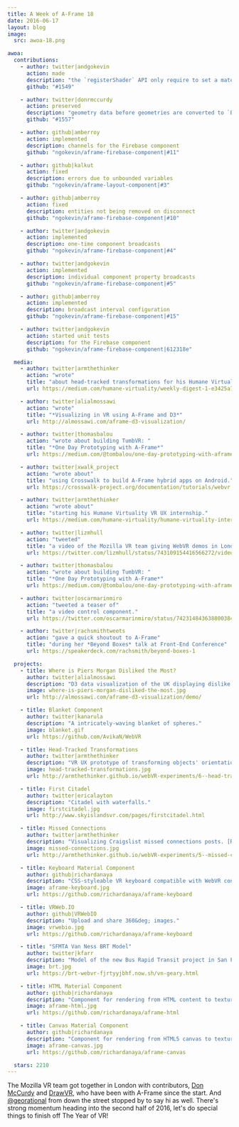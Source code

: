 ```yaml
---
title: A Week of A-Frame 18
date: 2016-06-17
layout: blog
image:
  src: awoa-18.png

awoa:
  contributions:
    - author: twitter|andgokevin
      action: made
      description: "the `registerShader` API only require to set a material, rather than return"
      github: "#1549"

    - author: twitter|donrmccurdy
      action: preserved
      description: "geometry data before geometries are converted to `BufferGeometry`s"
      github: "#1557"

    - author: github|amberroy
      action: implemented
      description: channels for the Firebase component
      github: "ngokevin/aframe-firebase-component|#11"

    - author: github|kalkut
      action: fixed
      description: errors due to unbounded variables
      github: "ngokevin/aframe-layout-component|#3"

    - author: github|amberroy
      action: fixed
      description: entities not being removed on disconnect
      github: "ngokevin/aframe-firebase-component|#10"

    - author: twitter|andgokevin
      action: implemented
      description: one-time component broadcasts
      github: "ngokevin/aframe-firebase-component|#4"

    - author: twitter|andgokevin
      action: implemented
      description: individual component property broadcasts
      github: "ngokevin/aframe-firebase-component|#5"

    - author: github|amberroy
      action: implemented
      description: broadcast interval configuration
      github: "ngokevin/aframe-firebase-component|#15"

    - author: twitter|andgokevin
      action: started unit tests
      description: for the Firebase component
      github: "ngokevin/aframe-firebase-component|612318e"

  media:
    - author: twitter|armthethinker
      action: "wrote"
      title: "about head-tracked transformations for his Humane Virtuality internship."
      url: https://medium.com/humane-virtuality/weekly-digest-1-e3425a74e594

    - author: twitter|alialmossawi
      action: "wrote"
      title: "*Visualizing in VR using A-Frame and D3*"
      url: http://almossawi.com/aframe-d3-visualization/

    - author: twitter|thomasbalou
      action: "wrote about building TumbVR: "
      title: "*One Day Prototyping with A-Frame*"
      url: https://medium.com/@tombalou/one-day-prototyping-with-aframevr

    - author: twitter|xwalk_project
      action: "wrote about"
      title: "using Crosswalk to build A-Frame hybrid apps on Android."
      url: https://crosswalk-project.org/documentation/tutorials/webvr.html

    - author: twitter|armthethinker
      action: "wrote about"
      title: "starting his Humane Virtuality VR UX internship."
      url: https://medium.com/humane-virtuality/humane-virtuality-internship-ca69a834175a

    - author: twitter|lizmhull
      action: "tweeted"
      title: "a video of the Mozilla VR team giving WebVR demos in London."
      url: https://twitter.com/lizmhull/status/743109154416566272/video/1

    - author: twitter|thomasbalou
      action: "wrote about building TumbVR: "
      title: "*One Day Prototyping with A-Frame*"
      url: https://medium.com/@tombalou/one-day-prototyping-with-aframevr

    - author: twitter|oscarmarinmiro
      action: "tweeted a teaser of"
      title: "a video control component."
      url: https://twitter.com/oscarmarinmiro/status/742314843638800384

    - author: twitter|rachsmithtweets
      action: "gave a quick shoutout to A-Frame"
      title: "during her *Beyond Boxes* talk at Front-End Conference"
      url: https://speakerdeck.com/rachsmith/beyond-boxes-1

  projects:
    - title: Where is Piers Morgan Disliked the Most?
      author: twitter|alialmossawi
      description: "D3 data visualization of the UK displaying dislike levels of Piers Morgan. ([code](https://github.com/almossawi/aframe-d3-visualization))"
      image: where-is-piers-morgan-disliked-the-most.jpg
      url: http://almossawi.com/aframe-d3-visualization/demo/

    - title: Blanket Component
      author: twitter|kanarula
      description: "A intricately-waving blanket of spheres."
      image: blanket.gif
      url: https://github.com/AvikaN/WebVR

    - title: Head-Tracked Transformations
      author: twitter|armthethinker
      description: "VR UX prototype of transforming objects' orientations with your head to enhance VR experiences that don't have positional tracking. [Read the instructions listed at #6](http://armthethinker.github.io/webVR-experiments/). ([code](https://github.com/armthethinker/webVR-experiments))"
      image: head-tracked-transformations.jpg
      url: http://armthethinker.github.io/webVR-experiments/6--head-tracked-transformations.html

    - title: First Citadel
      author: twitter|ericalayton
      description: "Citadel with waterfalls."
      image: firstcitadel.jpg
      url: http://www.skyislandsvr.com/pages/firstcitadel.html

    - title: Missed Connections
      author: twitter|armthethinker
      description: "Visualizing Craigslist missed connections posts. [Read the instructions listed at #5](http://armthethinker.github.io/webVR-experiments/). ([code](https://github.com/armthethinker/webVR-experiments))"
      image: missed-connections.jpg
      url: http://armthethinker.github.io/webVR-experiments/5--missed-connections.html

    - title: Keyboard Material Component
      author: github|richardanaya
      description: "CSS-styleable VR keyboard compatible with WebVR controllers."
      image: aframe-keyboard.jpg
      url: https://github.com/richardanaya/aframe-keyboard

    - title: VRWeb.IO
      author: github|VRWebIO
      description: "Upload and share 360&deg; images."
      image: vrwebio.jpg
      url: https://github.com/richardanaya/aframe-keyboard

    - title: "SFMTA Van Ness BRT Model"
      author: twitter|kfarr
      description: "Model of the new Bus Rapid Transit project in San Francisco."
      image: brt.jpg
      url: https://brt-webvr-fjrtyyjbhf.now.sh/vn-geary.html

    - title: HTML Material Component
      author: github|richardanaya
      description: "Component for rendering from HTML content to texture. See also [HTML Shader](https://github.com/mayognaise/aframe-html-shader)"
      image: aframe-html.jpg
      url: https://github.com/richardanaya/aframe-html

    - title: Canvas Material Component
      author: github|richardanaya
      description: "Component for rendering from HTML5 canvas to texture. See also [Draw Component](https://github.com/maxkrieger/aframe-draw-component)"
      image: aframe-canvas.jpg
      url: https://github.com/richardanaya/aframe-canvas

  stars: 2210
---
```


The Mozilla VR team got together in London with contributors, [Don
McCurdy](https://twitter.com/donrmccurdy) and [DrawVR](https://drawvr.com), who
have been with A-Frame since the start. And
[@georational](https://twitter.com/georational) from down the street stopped by
to say hi as well. There's strong momentum heading into the second half of
2016, let's do special things to finish off The Year of VR!
